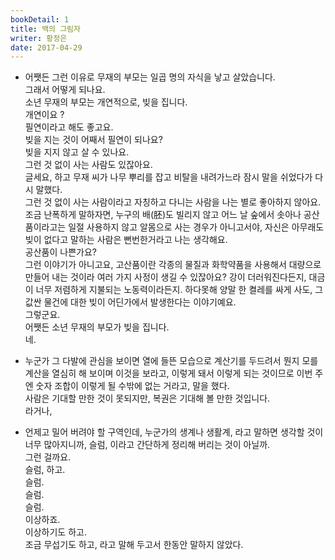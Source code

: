 ```yaml
---
bookDetail: 1
title: 백의 그림자
writer: 황정은
date: 2017-04-29
---
```


- 어쨋든 그런 이유로 무재의 부모는 일곱 명의 자식을 낳고 살았습니다.  
그래서 어떻게 되나요.  
소년 무재의 부모는 개연적으로, 빚을 집니다.  
개연이요 ?  
필연이라고 해도 좋고요.  
빚을 지는 것이 어째서 필연이 되나요?  
빚을 지지 않고 살 수 있나요.  
그런 것 없이 사는 사람도 있잖아요.  
글세요, 하고 무재 씨가 나무 뿌리를 잡고 비탈을 내려가느라 잠시 말을 쉬었다가 다시 말했다.  
그런 것 없이 사는 사람이라고 자칭하고 다니는 사람을 나는 별로 좋아하지 않아요. 조금 난폭하게 말하자면, 누구의 배(胚)도 빌리지 않고 어느 날 숲에서 솟아나 공산품이라고는 일절 사용하지 않고 알몸으로 사는 경우가 아니고서야, 자신은 아무래도 빚이 없다고 말하는 사람은 뻔번한거라고 나는 생각해요.  
공산품이 나쁜가요?  
그런 이야기가 아니고요, 고산품이란 각종의 물질과 화학약품을 사용해서 대량으로 만들어 내는 것이라 여러 가지 사정이 생길 수 있잖아요? 강이 더러워진다든지, 대금이 너무 저렴하게 지불되는 노동력이라든지. 하다못해 양말 한 켤레를 싸게 사도, 그 값싼 물건에 대한 빚이 어딘가에서 발생한다는 이야기예요.  
그렇군요.  
어쨋든 소년 무재의 부모가 빚을 집니다.  
네.

- 누군가 그 다발에 관심을 보이면 열에 들뜬 모습으로 계산기를 두드려서 뭔지 모를 계산을 열심히 해 보이며 이것을 보라고, 이렇게 돼서 이렇게 되는 것이므로 이번 주엔 숫자 조합이 이렇게 될 수밖에 없는 거라고, 말을 했다.  
사람은 기대할 만한 것이 못되지만, 복권은 기대해 볼 만한 것입니다.  
라거나,

- 언제고 밀어 버려야 할 구역인데, 누군가의 생계나 생활계, 라고 말하면 생각할 것이 너무 많아지니까, 슬럼, 이라고 간단하게 정리해 버리는 것이 아닐까.  
그런 걸까요.  
슬럼, 하고.  
슬럼.  
슬럼.  
슬럼.  
이상하죠.  
이상하기도 하고.  
조금 무섭기도 하고, 라고 말해 두고서 한동안 말하지 않았다.
